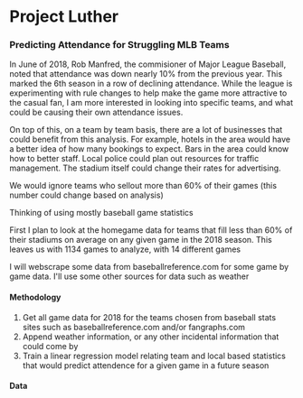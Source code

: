# Project Luther

### Predicting Attendance for Struggling MLB Teams





In June of 2018, Rob Manfred, the commisioner of Major League Baseball, noted that attendance was down nearly 10% from the previous year. This marked the 6th season in a row of declining attendance. While the league is experimenting with rule changes to help make the game more attractive to the casual fan, I am more interested in looking into specific teams, and what could be causing their own attendance issues.

On top of this, on a team by team basis, there are a lot of businesses that could benefit from this analysis. For example, hotels in the area would have a better idea of how many bookings to expect. Bars in the area could know how to better staff. Local police could plan out resources for traffic management. The stadium itself could change their rates for advertising.

We would ignore teams who sellout more than 60% of their games (this number could change based on analysis)

Thinking of using mostly baseball game statistics

First I plan to look at the homegame data for teams that fill less than 60% of their stadiums on average on any given game in the 2018 season. This leaves us with 1134 games to analyze, with 14 different games

I will webscrape some data from baseballreference.com for some game by game data. I'll use some other sources for data such as weather



#### Methodology

1. Get all game data for 2018 for the teams chosen from baseball stats sites such as baseballreference.com and/or fangraphs.com
2. Append weather information, or any other incidental information that could come by
3. Train a linear regression model relating team and local based statistics that would predict attendence for a given game in a future season



#### Data

